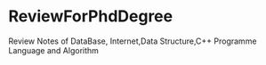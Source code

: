 # ReviewForPhdDegree
Review Notes  of  DataBase, Internet,Data Structure,C++ Programme Language and Algorithm
